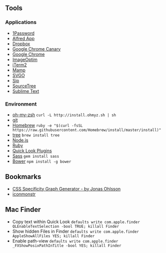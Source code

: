 ## Tools

### Applications
* [1Password](https://agilebits.com/onepassword)
* [Alfred App](http://www.alfredapp.com/)
* [Dropbox](https://www.dropbox.com/)
* [Google Chrome Canary](https://www.google.de/chrome/browser/canary.html)
* [Google Chrome](http://www.google.com/chrome/)
* [ImageOptim](https://imageoptim.com/)
* [iTerm2](https://www.iterm2.com/)
* [Mamp](http://www.mamp.info/de/)
* [SVGO](https://github.com/svg/svgo)
* [Sip](https://itunes.apple.com/us/app/sip/id507257563)
* [SourceTree](http://www.sourcetreeapp.com/)
* [Sublime Text](http://www.sublimetext.com/)

### Environment
* [oh-my-zsh](https://github.com/robbyrussell/oh-my-zsh) `curl -L http://install.ohmyz.sh | sh`
* [git](http://git-scm.com/)
* [Homebrew](http://brew.sh/) `ruby -e "$(curl -fsSL https://raw.githubusercontent.com/Homebrew/install/master/install)"`
* [tree](http://brewformulas.org/Tree) `brew install tree`
* [Node.js](http://nodejs.org/)
* [Ruby](https://www.ruby-lang.org/)
* [Quick Look Plugins](https://github.com/sindresorhus/quick-look-plugins)
* [Sass](http://sass-lang.com/) `gem install sass`
* [Bower](http://bower.io/) `npm install -g bower`

## Bookmarks
* [CSS Specificity Graph Generator - by Jonas Ohlsson](http://jonassebastianohlsson.com/specificity-graph/)
* [iconmonstr](http://iconmonstr.com/)

## Mac Finder
* Copy text within Quick Look `defaults write com.apple.finder QLEnableTextSelection -bool TRUE; killall Finder`
* Show hidden Files in Finder `defaults write com.apple.finder AppleShowAllFiles YES; killall Finder`
* Enable path-view `defaults write com.apple.finder _FXShowPosixPathInTitle -bool YES; killall Finder`
